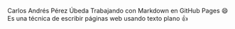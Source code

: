 Carlos Andrés Pérez Úbeda
Trabajando con Markdown en GitHub Pages
:smile:
Es una técnica de escribir páginas web usando texto plano :thumbsup:

